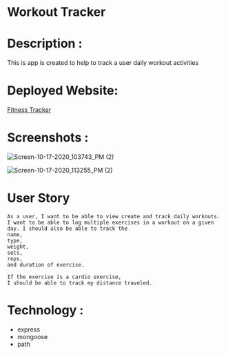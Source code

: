 #  Workout Tracker
# Description :
This is app is created to help to track a user daily workout activities
# Deployed Website: 

[Fitness Tracker](https://obscure-wave-35182.herokuapp.com/)

# Screenshots :

![Screen-10-17-2020_103743_PM (2)](https://user-images.githubusercontent.com/65261399/96359738-013b4880-10cb-11eb-82e2-028be88a9ea1.png)

![Screen-10-17-2020_113255_PM (2)](https://user-images.githubusercontent.com/65261399/96360350-55492b80-10d1-11eb-93cd-667e8e2112d5.png)

# User Story
```
As a user, I want to be able to view create and track daily workouts. I want to be able to log multiple exercises in a workout on a given day. I should also be able to track the
name, 
type, 
weight,
sets,
reps, 
and duration of exercise.

If the exercise is a cardio exercise, 
I should be able to track my distance traveled.
```
# Technology :
* express
* mongoose
* path






